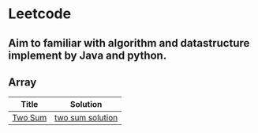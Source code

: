 # Leetcode

Aim to familiar with algorithm and datastructure implement by Java and python.
---

## Array

| Title   | Solution   |
|---------|------------|
|    [Two Sum]( https://leetcode.com/problems/two-sum/)   |    [two sum solution](https://github.com/EvanLyu732/Leetcode/blob/master/Array/TwoSum.java)|

